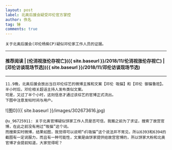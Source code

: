 ```yaml
---
layout: post
label: 北奥后援会疑受邓伦官方掌控
author: 佚名
tag: 锤
comments: true
---
```


    关于北奥后援会(邓伦杨紫CP)疑似邓伦家工作人员的证据。
    
---

#### 推荐阅读 | [伦消视涨伦存视亡]({{ site.baseurl }}/2018/11/伦消视涨伦存视亡) | [邓伦访谈现场节选]({{ site.baseurl }}/2018/11/邓伦访谈现场节选) 

---

    11.9晚，北奥后援会放出当日邓伦综艺的微博主推和文案【邓伦 吸猫】和【邓伦 御猫鲁班】。半小时后，邓伦相关超话主持人发布类似文案。
    可是，又过了半个小时，这则信息才通过该综艺的官博正式流出。
    下图中注意发帖时间与用户。

![图0]({{ site.baseurl }}/images/302673616.jpg)
    
    @u_96725911: 关于北奥官博疑似饼家工作人员是否可信，我搬之前为了求证，搜索了故宫官博，在此之前没有用过“吸猫”这个词。
    而搜索实时微博，结果如图，我觉得可以说明“dl吸猫”这个说法并不常见，所以6393和6394的截图有一定说服力，而且有一种可能性，文案是由饼家提供给故宫官博的，所以饼家大粉和北奥官博才会提前知道，大家觉得呢？
    
